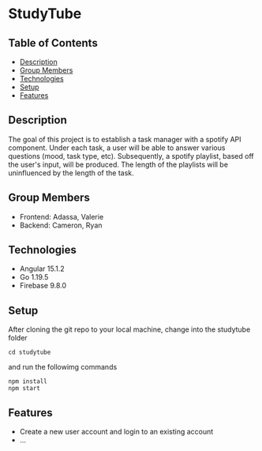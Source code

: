 # StudyTube
## Table of Contents
* [Description](#description)
* [Group Members](#group-members)
* [Technologies](#technologies)
* [Setup](#setup)
* [Features](#features)

## Description
The goal of this project is to establish a task manager with a spotify API component. Under each task, a user will be able to answer various questions (mood, task type, etc). Subsequently, a spotify playlist, based off the user's input, will be produced. The length of the playlists will be uninfluenced by the length of the task.

## Group Members
* Frontend: Adassa, Valerie
* Backend: Cameron, Ryan

## Technologies
* Angular 15.1.2
* Go 1.19.5
* Firebase 9.8.0

## Setup
After cloning the git repo to your local machine, change into the studytube folder
```
cd studytube
```
and run the followimg commands
```
npm install
npm start
```

## Features
* Create a new user account and login to an existing account
* ...